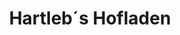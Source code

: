 ---
title: "Hartleb´s Hofladen"
url: /sankt-peter-ob-judenburg/hartleb-s-hofladen/
shop: Hofladen
---